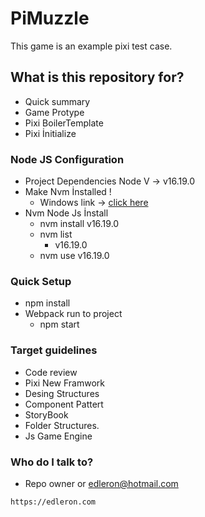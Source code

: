 # PiMuzzle

This game is an example pixi test case.

## What is this repository for?

* Quick summary
* Game Protype
* Pixi BoilerTemplate
* Pixi İnitialize

### Node JS Configuration

* Project Dependencies Node V -> v16.19.0
* Make Nvm İnstalled !
  * Windows link -> [click here](https://github.com/coreybutler/nvm-windows/releases)
* Nvm Node Js İnstall
  * nvm install v16.19.0
  * nvm list
    * v16.19.0
  * nvm use v16.19.0

### Quick Setup

* npm install
* Webpack run to project
  * npm start

### Target guidelines

* Code review
* Pixi New Framwork
* Desing Structures
* Component Pattert
* StoryBook
* Folder Structures.
* Js Game Engine

### Who do I talk to?

* Repo owner or edleron@hotmail.com

```
https://edleron.com
```

